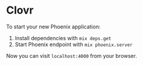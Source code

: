 # Clovr

To start your new Phoenix application:

1. Install dependencies with `mix deps.get`
2. Start Phoenix endpoint with `mix phoenix.server`

Now you can visit `localhost:4000` from your browser.
